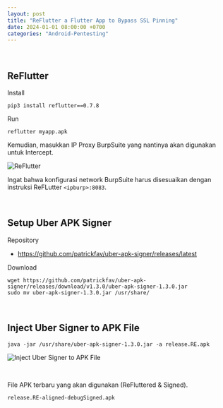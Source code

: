 ```yaml
---
layout: post
title: "ReFlutter a Flutter App to Bypass SSL Pinning"
date: 2024-01-01 08:00:00 +0700
categories: "Android-Pentesting"
---
```


<br/>

## ReFlutter

Install
```
pip3 install reflutter==0.7.8
```

Run
```
reflutter myapp.apk
```

Kemudian, masukkan IP Proxy BurpSuite yang nantinya akan digunakan untuk Intercept.

![ReFlutter](https://github.com/xchopath/www.novr.one/assets/44427665/7c6cee3d-ec94-48f6-aeb2-1e667cd9a757)

Ingat bahwa konfigurasi network BurpSuite harus disesuaikan dengan instruksi ReFLutter `<ipburp>:8083`.

<br/>

## Setup Uber APK Signer

Repository
- <https://github.com/patrickfav/uber-apk-signer/releases/latest>

Download
```
wget https://github.com/patrickfav/uber-apk-signer/releases/download/v1.3.0/uber-apk-signer-1.3.0.jar
sudo mv uber-apk-signer-1.3.0.jar /usr/share/
```

<br/>

## Inject Uber Signer to APK File

```
java -jar /usr/share/uber-apk-signer-1.3.0.jar -a release.RE.apk
```

![Inject Uber Signer to APK File](https://github.com/xchopath/www.novr.one/assets/44427665/ae8c9556-6533-48e8-b818-c22e1dd9a253)

<br/>

File APK terbaru yang akan digunakan (ReFluttered & Signed).
```
release.RE-aligned-debugSigned.apk
```
